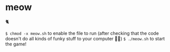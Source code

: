 # meow
🐈

`$ chmod -x meow.sh` to enable the file to run (after checking that the code doesn't do all kinds of funky stuff to your computer 👩‍💻)
`$ ./meow.sh` to start the game!